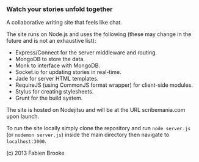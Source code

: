 ### Watch your stories unfold together

A collaborative writing site that feels like chat.

The site runs on Node.js and uses the following (these may change in the future and is not an exhaustive list):

- Express/Connect for the server middleware and routing.
- MongoDB to store the data.
- Monk to interface with MongoDB.
- Socket.io for updating stories in real-time.
- Jade for server HTML templates.
- RequireJS (using CommonJS format wrapper) for client-side modules.
- Stylus for creating stylesheets.
- Grunt for the build system.

The site is hosted on Nodejitsu and will be at the URL scribemania.com upon launch.

To run the site locally simply clone the repository and run ```node server.js``` (or ```nodemon server.js```)
inside the main directory then navigate to ```localhost:3000```.



(c) 2013 Fabien Brooke